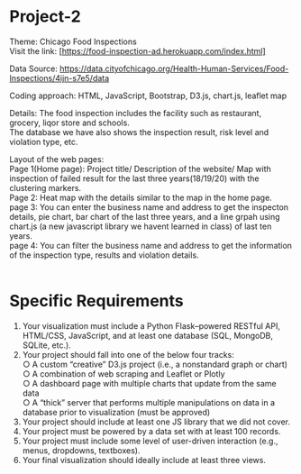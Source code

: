 # Project-2

Theme: Chicago Food Inspections<br>
Visit the link: [https://food-inspection-ad.herokuapp.com/index.html]<br>

Data Source: https://data.cityofchicago.org/Health-Human-Services/Food-Inspections/4ijn-s7e5/data

Coding approach: HTML, JavaScript, Bootstrap, D3.js, chart.js, leaflet map

Details: 
The food inspection includes the facility such as restaurant, grocery, liqor store and schools.<br> 
The database we have also shows the inspection result, risk level and violation type, etc. 

Layout of the web pages:<br>
Page 1(Home page): Project title/ Description of the website/ Map with inspection of failed result for the last three years(18/19/20) with the clustering markers.<br>
Page 2: Heat map with the details similar to the map in the home page.<br>
page 3: You can enter the business name and address to get the inspecton details, pie chart, bar chart of the last three years, and a line grpah using chart.js (a new javascript library we havent learned in class) of last ten years.<br> 
page 4: You can filter the business name and address to get the information of the inspection type, results and violation details.<br><br>
# Specific Requirements<br>

1. Your visualization must include a Python Flask–powered RESTful API, HTML/CSS,
JavaScript, and at least one database (SQL, MongoDB, SQLite, etc.).<br>
2. Your project should fall into one of the below four tracks:<br>
○ A custom “creative” D3.js project (i.e., a nonstandard graph or chart)<br>
○ A combination of web scraping and Leaflet or Plotly<br>
○ A dashboard page with multiple charts that update from the same data<br>
○ A “thick” server that performs multiple manipulations on data in a database prior
to visualization (must be approved)
3. Your project should include at least one JS library that we did not cover.<br>
4. Your project must be powered by a data set with at least 100 records.<br>
5. Your project must include some level of user-driven interaction (e.g., menus,
dropdowns, textboxes).<br>
6. Your final visualization should ideally include at least three views.
